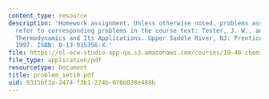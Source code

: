 ```yaml
---
content_type: resource
description: 'Homework assignment. Unless otherwise noted, problems assigned by number
  refer to corresponding problems in the course text: Tester, J. W., and Modell, Michael.
  Thermodynamics and Its Applications. Upper Saddle River, NJ: Prentice Hall PTR,
  1997. ISBN: 0-13-915356-X.'
file: https://ol-ocw-studio-app-qa.s3.amazonaws.com/courses/10-40-chemical-engineering-thermodynamics-fall-2003/9315bf3a2474f3b1274b076b028e488b_problem_set10.pdf
file_type: application/pdf
resourcetype: Document
title: problem_set10.pdf
uid: 9315bf3a-2474-f3b1-274b-076b028e488b
---
```

